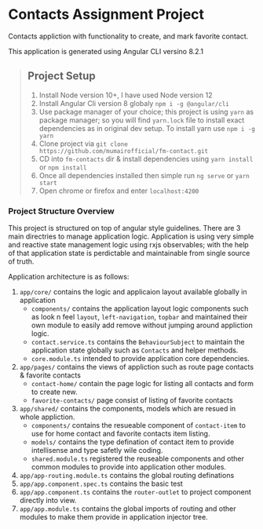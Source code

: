 # Contacts Assignment Project

Contacts appliction with functionality to create, and mark favorite contact.

This application is generated using Angular CLI versino 8.2.1

> ## Project Setup
>
> 1. Install Node version 10+, I have used Node version 12
> 2. Install Angular Cli version 8 globaly `npm i -g @angular/cli`
> 3. Use package manager of your choice; this project is using `yarn` as package manager; so you will find `yarn.lock` file to install exact dependencies as in original dev setup. To install yarn use `npm i -g yarn`
> 4. Clone project via `git clone https://github.com/mumairofficial/fm-contact.git`
> 5. CD into `fm-contacts` dir & install dependencies using `yarn install` or `npm install`
> 6. Once all dependencies installed then simple run `ng serve` or `yarn start`
> 7. Open chrome or firefox and enter `localhost:4200`

### Project Structure Overview

This project is structured on top of angular style guidelines. There are 3 main directries to manage application logic.
Application is using very simple and reactive state management logic using rxjs observables; with the help of that application state is perdictable and maintainable from single source of truth.

Application architecture is as follows:

1. `app/core/` contains the logic and applicaion layout available globally in application
   - `components/` contains the application layout logic components such as look n feel `layout`, `left-navigation`, `topbar` and maintained their own module to easily add remove without jumping around appliction logic.
   - `contact.service.ts` contains the `BehaviourSubject` to maintain the application state globally such as `Contacts` and helper methods.
   - `core.module.ts` intended to provide application core dependencies.
2. `app/pages/` contains the views of appliction such as route page contacts & favorite contacts
   - `contact-home/` contain the page logic for listing all contacts and form to create new.
   - `favorite-contacts/` page consist of listing of favorite contacts
3. `app/shared/` contains the components, models which are resued in whole appliction.
   - `components/` contains the resueable component of `contact-item` to use for home contact and favorite contacts item listing.
   - `models/` contains the type defination of contact item to provide intellisense and type safetly wile coding.
   - `shared.module.ts` registered the reuseable components and other common modules to provide into application other modules.
4. `app/app-routing.module.ts` contains the global routing definations
5. `app/app.component.spec.ts` contains the basic test
6. `app/app.component.ts` contains the `router-outlet` to project component directly into view.
7. `app/app.module.ts` contains the global imports of routing and other modules to make them provide in application injector tree.
